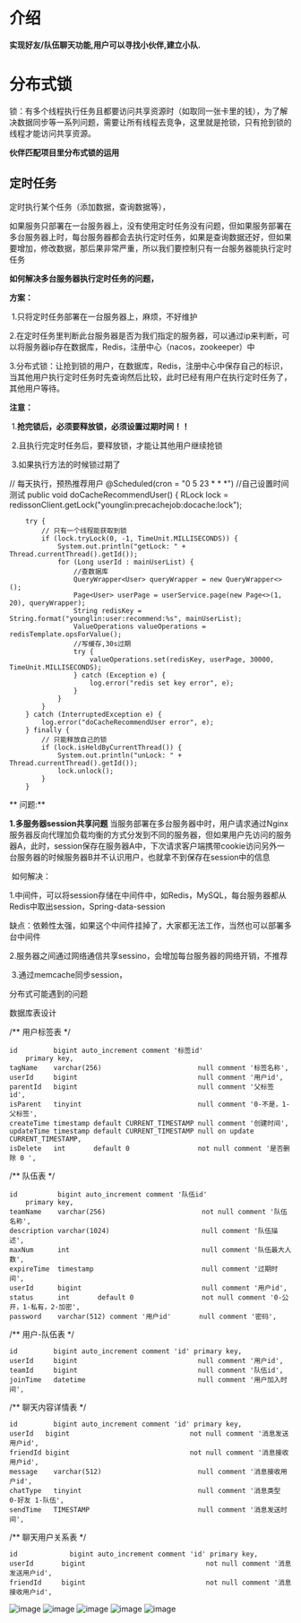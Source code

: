  # 介绍
 **实现好友/队伍聊天功能,用户可以寻找小伙伴,建立小队.**

 # 分布式锁

锁：有多个线程执行任务且都要访问共享资源时（如取同一张卡里的钱），为了解决数据同步等一系列问题，需要让所有线程去竞争，这里就是抢锁，只有抢到锁的线程才能访问共享资源。

**伙伴匹配项目里分布式锁的运用**

## 定时任务

定时执行某个任务（添加数据，查询数据等），

如果服务只部署在一台服务器上，没有使用定时任务没有问题，但如果服务部署在多台服务器上时，每台服务器都会去执行定时任务，如果是查询数据还好，但如果要增加，修改数据，那后果非常严重，所以我们要控制只有一台服务器能执行定时任务

**如何解决多台服务器执行定时任务的问题，**

**方案：**

​	1.只将定时任务部署在一台服务器上，麻烦，不好维护

​	2.在定时任务里判断此台服务器是否为我们指定的服务器，可以通过ip来判断，可以将服务器ip存在数据库，Redis，注册中心（nacos，zookeeper）中

​	3.分布式锁：让抢到锁的用户，在数据库，Redis，注册中心中保存自己的标识，当其他用户执行定时任务时先查询然后比较，此时已经有用户在执行定时任务了，其他用户等待。

**注意：**

​	1.**抢完锁后，必须要释放锁，必须设置过期时间！！**

​	2.且执行完定时任务后，要释放锁，才能让其他用户继续抢锁

​	3.如果执行方法的时候锁过期了

  // 每天执行，预热推荐用户
    @Scheduled(cron = "0 5 23 * * *")   //自己设置时间测试
    public void doCacheRecommendUser() {
        RLock lock = redissonClient.getLock("younglin:precachejob:docache:lock");

        try {
            // 只有一个线程能获取到锁
            if (lock.tryLock(0, -1, TimeUnit.MILLISECONDS)) {
                System.out.println("getLock: " + Thread.currentThread().getId());
                for (Long userId : mainUserList) {
                    //查数据库
                    QueryWrapper<User> queryWrapper = new QueryWrapper<>();
                    Page<User> userPage = userService.page(new Page<>(1, 20), queryWrapper);
                    String redisKey = String.format("younglin:user:recommend:%s", mainUserList);
                    ValueOperations valueOperations = redisTemplate.opsForValue();
                    //写缓存,30s过期
                    try {
                        valueOperations.set(redisKey, userPage, 30000, TimeUnit.MILLISECONDS);
                    } catch (Exception e) {
                        log.error("redis set key error", e);
                    }
                }
            }
        } catch (InterruptedException e) {
            log.error("doCacheRecommendUser error", e);
        } finally {
            // 只能释放自己的锁
            if (lock.isHeldByCurrentThread()) {
                System.out.println("unLock: " + Thread.currentThread().getId());
                lock.unlock();
            }
        }

**  问题:**
  
  **1.多服务器session共享问题**
​	当服务部署在多台服务器中时，用户请求通过Nginx服务器反向代理加负载均衡的方式分发到不同的服务器，但如果用户先访问的服务器A，此时，session保存在服务器A中，下次请求客户端携带cookie访问另外一台服务器的时候服务器B并不认识用户，也就拿不到保存在session中的信息

​	如何解决：

​	1.中间件，可以将session存储在中间件中，如Redis，MySQL，每台服务器都从Redis中取出session，Spring-data-session    

​	缺点：依赖性太强，如果这个中间件挂掉了，大家都无法工作，当然也可以部署多台中间件

​	2.服务器之间通过网络通信共享sessino，会增加每台服务器的网络开销，不推荐

​	3.通过memcache同步session，

分布式可能遇到的问题

  

数据库表设计

/**
  用户标签表
 */
 
    id         bigint auto_increment comment '标签id'
        primary key,
    tagName    varchar(256)                        null comment '标签名称',
    userId     bigint                              null comment '用户id',
    parentId   bigint                              null comment '父标签 id',
    isParent   tinyint                             null comment '0-不是，1-父标签',
    createTime timestamp default CURRENT_TIMESTAMP null comment '创建时间',
    updateTime timestamp default CURRENT_TIMESTAMP null on update CURRENT_TIMESTAMP,
    isDelete   int       default 0                 not null comment '是否删除 0 ',
        
/**
  队伍表
 */

    id          bigint auto_increment comment '队伍id'
        primary key,
    teamName    varchar(256)                        not null comment '队伍名称',
    description varchar(1024)                       null comment '队伍描述',
    maxNum      int                                 null comment '队伍最大人数',
    expireTime  timestamp                           null comment '过期时间',
    userId      bigint                              null comment '用户id',
    status      int       default 0                 not null comment '0-公开，1-私有，2-加密',
    password    varchar(512) comment '用户id'       null comment '密码',

/**
  用户-队伍表
 */

    id         bigint auto_increment comment 'id' primary key,
    userId     bigint                              null comment '用户id',
    teamId     bigint                              null comment '队伍id',
    joinTime   datetime                            null comment '用户加入时间',

/**
  聊天内容详情表
 */

    id         bigint auto_increment comment 'id' primary key,
    userId   bigint                              not null comment '消息发送用户id',
    friendId bigint                              not null comment '消息接收用户id',
    message    varchar(512)                        null comment '消息接收用户id',
    chatType   tinyint                             null comment '消息类型 0-好友 1-队伍',
    sendTime   TIMESTAMP                           null comment '消息发送时间',

/**
  聊天用户关系表
 */
 
    id             bigint auto_increment comment 'id' primary key,
    userId       bigint                              not null comment '消息发送用户id',
    friendId     bigint                              not null comment '消息接收用户id',





![image](https://github.com/cmaiyatang/Lin-Partner-Matching-backend/assets/127107267/fd0c6dc1-1e92-45d8-b944-1666fd8bb090)
![image](https://github.com/cmaiyatang/Lin-Partner-Matching-backend/assets/127107267/c419b6e2-bb4d-4127-940e-724eb519ced8)
![image](https://github.com/cmaiyatang/Lin-Partner-Matching-backend/assets/127107267/74b2ad76-8b04-408e-b074-d472b3fb7c5b)
![image](https://github.com/cmaiyatang/Lin-Partner-Matching-backend/assets/127107267/45be4549-152e-4661-9349-659278619b7c)
![image](https://github.com/cmaiyatang/Lin-Partner-Matching-backend/assets/127107267/26ae493d-bf23-495c-b9c4-68256b2a219f)



 
